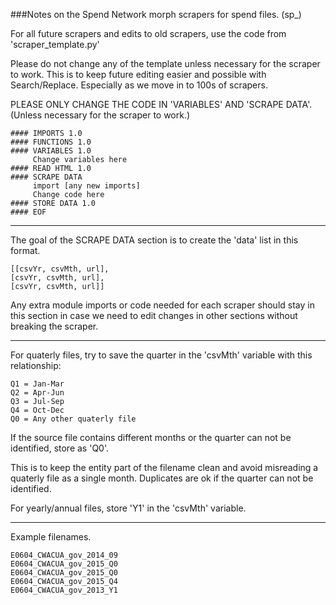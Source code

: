 
###Notes on the Spend Network morph scrapers for spend files. (sp_)

For all future scrapers and edits to old scrapers, use the code from 'scraper_template.py'

Please do not change any of the template unless necessary for the scraper to work.
This is to keep future editing easier and possible with Search/Replace.
Especially as we move in to 100s of scrapers.

PLEASE ONLY CHANGE THE CODE IN 'VARIABLES' AND 'SCRAPE DATA'.
(Unless necessary for the scraper to work.)


```
#### IMPORTS 1.0
#### FUNCTIONS 1.0
#### VARIABLES 1.0
     Change variables here
#### READ HTML 1.0     
#### SCRAPE DATA
     import [any new imports]
     Change code here   
#### STORE DATA 1.0
#### EOF
```


---

The goal of the SCRAPE DATA section is to create the 'data' list in this format.

```
[[csvYr, csvMth, url],
[csvYr, csvMth, url],
[csvYr, csvMth, url]]
```

Any extra module imports or code needed for each scraper should stay in this section in case we need to edit changes in other sections without breaking the scraper.

---

For quaterly files, try to save the quarter in the 'csvMth' variable with this relationship:

```
Q1 = Jan-Mar
Q2 = Apr-Jun
Q3 = Jul-Sep
Q4 = Oct-Dec
Q0 = Any other quaterly file
```

If the source file contains different months or the quarter can not be identified, store as 'Q0'.

This is to keep the entity part of the filename clean and avoid misreading a quaterly file as a single month.
Duplicates are ok if the quarter can not be identified.

For yearly/annual files, store 'Y1' in the 'csvMth' variable.

---

Example filenames.
```
E0604_CWACUA_gov_2014_09
E0604_CWACUA_gov_2015_Q0
E0604_CWACUA_gov_2015_Q0
E0604_CWACUA_gov_2015_Q4
E0604_CWACUA_gov_2013_Y1
```
